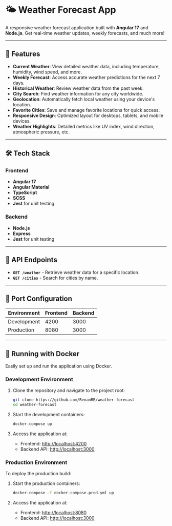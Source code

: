 
# 🌤️ Weather Forecast App

A responsive weather forecast application built with **Angular 17** and **Node.js**. Get real-time weather updates, weekly forecasts, and much more!

---

## 🚀 Features

- **Current Weather**: View detailed weather data, including temperature, humidity, wind speed, and more.
- **Weekly Forecast**: Access accurate weather predictions for the next 7 days.
- **Historical Weather**: Review weather data from the past week.
- **City Search**: Find weather information for any city worldwide.
- **Geolocation**: Automatically fetch local weather using your device's location.
- **Favorite Cities**: Save and manage favorite locations for quick access.
- **Responsive Design**: Optimized layout for desktops, tablets, and mobile devices.
- **Weather Highlights**: Detailed metrics like UV index, wind direction, atmospheric pressure, etc.

---

## 🛠️ Tech Stack

### Frontend
- **Angular 17**  
- **Angular Material**  
- **TypeScript**  
- **SCSS**  
- **Jest** for unit testing  

### Backend
- **Node.js**  
- **Express**  
- **Jest** for unit testing  

---

## 📡 API Endpoints

- **`GET /weather`** - Retrieve weather data for a specific location.  
- **`GET /cities`** - Search for cities by name.

---

## 🔧 Port Configuration

| **Environment** | **Frontend** | **Backend** |
|-----------------|--------------|--------------|
| Development     | 4200         | 3000         |
| Production      | 8080         | 3000         |

---

## 🐳 Running with Docker

Easily set up and run the application using Docker.

### Development Environment

1. Clone the repository and navigate to the project root:

   ```bash
   git clone https://github.com/RenanRB/weather-forecast
   cd weather-forecast
   ```

2. Start the development containers:

   ```bash
   docker-compose up
   ```

3. Access the application at:  
   - Frontend: [http://localhost:4200](http://localhost:4200)  
   - Backend API: [http://localhost:3000](http://localhost:3000)  

### Production Environment

To deploy the production build:

1. Start the production containers:

   ```bash
   docker-compose -f docker-compose.prod.yml up
   ```

2. Access the application at:  
   - Frontend: [http://localhost:8080](http://localhost:8080)  
   - Backend API: [http://localhost:3000](http://localhost:3000)  
